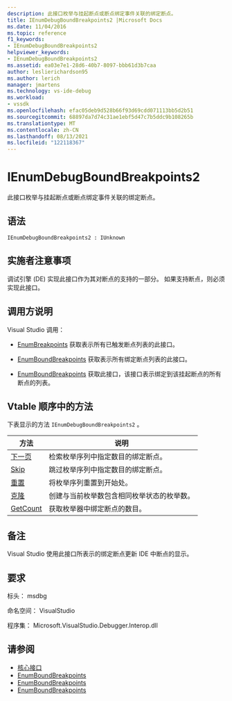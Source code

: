 ```yaml
---
description: 此接口枚举与挂起断点或断点绑定事件关联的绑定断点。
title: IEnumDebugBoundBreakpoints2 |Microsoft Docs
ms.date: 11/04/2016
ms.topic: reference
f1_keywords:
- IEnumDebugBoundBreakpoints2
helpviewer_keywords:
- IEnumDebugBoundBreakpoints2
ms.assetid: ea03e7e1-28d6-40b7-8097-bbb61d3b7caa
author: leslierichardson95
ms.author: lerich
manager: jmartens
ms.technology: vs-ide-debug
ms.workload:
- vssdk
ms.openlocfilehash: efac05deb9d528b66f93d69cdd071113bb5d2b51
ms.sourcegitcommit: 68897da7d74c31ae1ebf5d47c7b5ddc9b108265b
ms.translationtype: MT
ms.contentlocale: zh-CN
ms.lasthandoff: 08/13/2021
ms.locfileid: "122118367"
---
```

# <a name="ienumdebugboundbreakpoints2"></a>IEnumDebugBoundBreakpoints2
此接口枚举与挂起断点或断点绑定事件关联的绑定断点。

## <a name="syntax"></a>语法

```
IEnumDebugBoundBreakpoints2 : IUnknown
```

## <a name="notes-for-implementers"></a>实施者注意事项
 调试引擎 (DE) 实现此接口作为其对断点的支持的一部分。 如果支持断点，则必须实现此接口。

## <a name="notes-for-callers"></a>调用方说明
 Visual Studio 调用：

- [EnumBreakpoints](../../../extensibility/debugger/reference/idebugbreakpointevent2-enumbreakpoints.md) 获取表示所有已触发断点列表的此接口。

- [EnumBoundBreakpoints](../../../extensibility/debugger/reference/idebugbreakpointboundevent2-enumboundbreakpoints.md) 获取表示所有绑定断点列表的此接口。

- [EnumBoundBreakpoints](../../../extensibility/debugger/reference/idebugpendingbreakpoint2-enumboundbreakpoints.md) 获取此接口，该接口表示绑定到该挂起断点的所有断点的列表。

## <a name="methods-in-vtable-order"></a>Vtable 顺序中的方法
 下表显示的方法 `IEnumDebugBoundBreakpoints2` 。

|方法|说明|
|------------|-----------------|
|[下一页](../../../extensibility/debugger/reference/ienumdebugboundbreakpoints2-next.md)|检索枚举序列中指定数目的绑定断点。|
|[Skip](../../../extensibility/debugger/reference/ienumdebugboundbreakpoints2-skip.md)|跳过枚举序列中指定数目的绑定断点。|
|[重置](../../../extensibility/debugger/reference/ienumdebugboundbreakpoints2-reset.md)|将枚举序列重置到开始处。|
|[克隆](../../../extensibility/debugger/reference/ienumdebugboundbreakpoints2-clone.md)|创建与当前枚举数包含相同枚举状态的枚举数。|
|[GetCount](../../../extensibility/debugger/reference/ienumdebugboundbreakpoints2-getcount.md)|获取枚举器中绑定断点的数目。|

## <a name="remarks"></a>备注
 Visual Studio 使用此接口所表示的绑定断点更新 IDE 中断点的显示。

## <a name="requirements"></a>要求
 标头： msdbg

 命名空间： VisualStudio

 程序集： Microsoft.VisualStudio.Debugger.Interop.dll

## <a name="see-also"></a>请参阅
- [核心接口](../../../extensibility/debugger/reference/core-interfaces.md)
- [EnumBoundBreakpoints](../../../extensibility/debugger/reference/idebugbreakpointboundevent2-enumboundbreakpoints.md)
- [EnumBoundBreakpoints](../../../extensibility/debugger/reference/idebugpendingbreakpoint2-enumboundbreakpoints.md)
- [EnumBoundBreakpoints](../../../extensibility/debugger/reference/idebugpendingbreakpoint2-enumboundbreakpoints.md)
